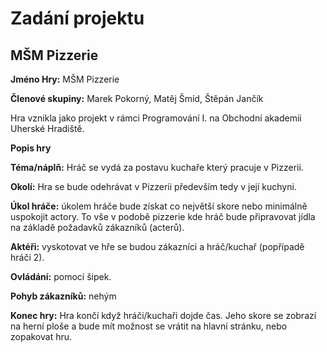 # Zadání projektu
## MŠM Pizzerie
**Jméno Hry:** MŠM Pizzerie

**Členové skupiny:** Marek Pokorný, Matěj Šmíd, Štěpán Jančík

Hra vznikla jako projekt v rámci Programování I. na Obchodní akademii Uherské Hradiště.


**Popis hry**

**Téma/náplň:** Hráč se vydá za postavu kuchaře který pracuje v Pizzerii.

**Okolí:** Hra se bude odehrávat v Pizzerii především tedy v její kuchyni.


**Úkol hráče:** úkolem hráče bude získat co největší skore nebo minimálně uspokojit actory.
To vše v podobě pizzerie kde hráč bude připravovat jídla na základě požadavků zákazníků (acterů).

**Aktéři:** vyskotovat ve hře se budou zákazníci a hráč/kuchař (popřípadě hráči 2).

**Ovládání:** pomocí šipek.

**Pohyb zákazníků:** nehým

**Konec hry:** Hra končí když hráči/kuchaři dojde čas. Jeho skore se zobrazí na herní ploše a bude mít možnost se vrátit na hlavní stránku, nebo zopakovat hru.

